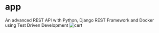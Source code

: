 # app
An advanced REST API with Python, Django REST Framework and Docker using Test Driven Development
![cert](https://udemy-certificate.s3.amazonaws.com/image/UC-4c77cbb0-3bf7-48b4-8802-ecd584a1c3eb.jpg?v=169220037900)
